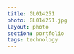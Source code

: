 ```yaml
--- 
title: GL014251 
photo: GL014251.jpg 
layout: photo 
section: portfolio 
tags: technology 
---  
```

  
